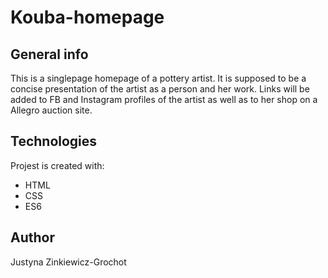 # Kouba-homepage
## General info

This is a singlepage homepage of a pottery artist. It is supposed to be a concise presentation of the artist as a person and her work. Links will be added to FB and Instagram profiles of the artist as well as to her shop on a Allegro auction site.

## Technologies

Projest is created with:
* HTML
* CSS
* ES6

## Author

Justyna Zinkiewicz-Grochot


